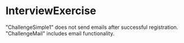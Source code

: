 # InterviewExercise

"ChallengeSimple1" does not send emails after successful registration.
"ChallengeMail" includes email functionality.

